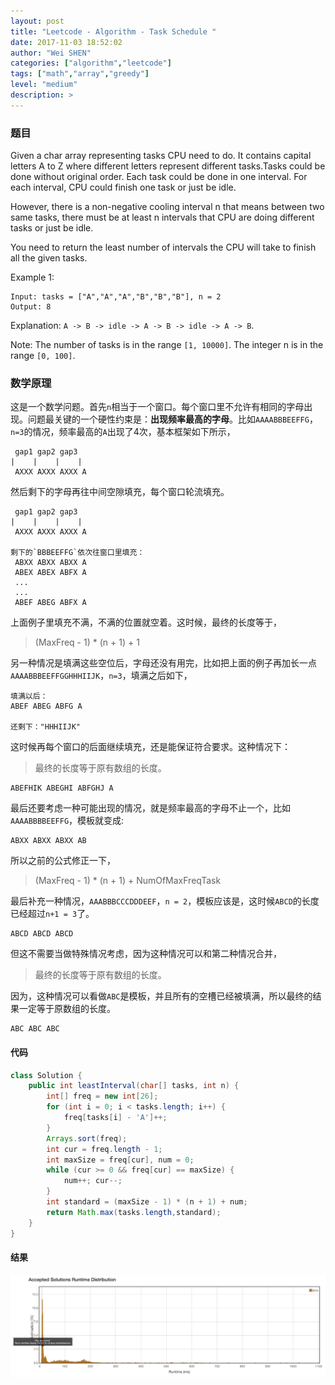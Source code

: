 ```yaml
---
layout: post
title: "Leetcode - Algorithm - Task Schedule "
date: 2017-11-03 18:52:02
author: "Wei SHEN"
categories: ["algorithm","leetcode"]
tags: ["math","array","greedy"]
level: "medium"
description: >
---
```


### 题目
Given a char array representing tasks CPU need to do. It contains capital letters A to Z where different letters represent different tasks.Tasks could be done without original order. Each task could be done in one interval. For each interval, CPU could finish one task or just be idle.

However, there is a non-negative cooling interval n that means between two same tasks, there must be at least n intervals that CPU are doing different tasks or just be idle.

You need to return the least number of intervals the CPU will take to finish all the given tasks.

Example 1:
```
Input: tasks = ["A","A","A","B","B","B"], n = 2
Output: 8
```
Explanation: `A -> B -> idle -> A -> B -> idle -> A -> B`.

Note:
The number of tasks is in the range `[1, 10000]`.
The integer n is in the range `[0, 100]`.

### 数学原理
这是一个数学问题。首先`n`相当于一个窗口。每个窗口里不允许有相同的字母出现。问题最关键的一个硬性约束是：**出现频率最高的字母**。比如`AAAABBBEEFFG`，`n=3`的情况，频率最高的`A`出现了4次，基本框架如下所示，
```
 gap1 gap2 gap3
|    |    |    |
 AXXX AXXX AXXX A
```
然后剩下的字母再往中间空隙填充，每个窗口轮流填充。
```
 gap1 gap2 gap3
|    |    |    |
 AXXX AXXX AXXX A

剩下的`BBBEEFFG`依次往窗口里填充：
 ABXX ABXX ABXX A
 ABEX ABEX ABFX A
 ...
 ...
 ABEF ABEG ABFX A
```
上面例子里填充不满，不满的位置就空着。这时候，最终的长度等于，
> (MaxFreq - 1) * (n + 1) + 1

另一种情况是填满这些空位后，字母还没有用完，比如把上面的例子再加长一点`AAAABBBEEFFGGHHHIIJK`，`n=3`，填满之后如下，
```
填满以后：
ABEF ABEG ABFG A

还剩下："HHHIIJK"
```
这时候再每个窗口的后面继续填充，还是能保证符合要求。这种情况下：
> 最终的长度等于原有数组的长度。

```
ABEFHIK ABEGHI ABFGHJ A
```

最后还要考虑一种可能出现的情况，就是频率最高的字母不止一个，比如`AAAABBBBEEFFG`，模板就变成:
```
ABXX ABXX ABXX AB
```
所以之前的公式修正一下，
> (MaxFreq - 1) * (n + 1) + NumOfMaxFreqTask

最后补充一种情况，`AAABBBCCCDDDEEF`，`n = 2`，模板应该是，这时候`ABCD`的长度已经超过`n+1 = 3`了。
```
ABCD ABCD ABCD
```
但这不需要当做特殊情况考虑，因为这种情况可以和第二种情况合并，
> 最终的长度等于原有数组的长度。

因为，这种情况可以看做`ABC`是模板，并且所有的空槽已经被填满，所以最终的结果一定等于原数组的长度。
```
ABC ABC ABC
```

#### 代码
```java
class Solution {
    public int leastInterval(char[] tasks, int n) {
        int[] freq = new int[26];
        for (int i = 0; i < tasks.length; i++) {
            freq[tasks[i] - 'A']++;
        }
        Arrays.sort(freq);
        int cur = freq.length - 1;
        int maxSize = freq[cur], num = 0;
        while (cur >= 0 && freq[cur] == maxSize) {
            num++; cur--;
        }
        int standard = (maxSize - 1) * (n + 1) + num;
        return Math.max(tasks.length,standard);
    }
}
```

#### 结果
![task-schedule-1](/images/leetcode/task-schedule-1.png)
